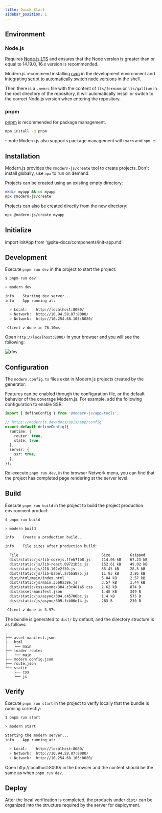 ```yaml
---
title: Quick Start
sidebar_position: 1
---
```


## Environment

### Node.js

Requires [Node.js LTS](https://github.com/nodejs/Release) and ensures that the Node version is greater than or equal to 14.19.0, 16.x version is recommended.

Modern.js recommend installing [nvm](https://github.com/nvm-sh/nvm#install--update-script) in the development environment and integrating [script to automatically switch node versions](https://github.com/nvm-sh/nvm#deeper-shell-integration) in the shell.

Then there is a `.nvmrc` file with the content of `lts/fermium` or `lts/gallium` in the root directory of the repository, it will automatically install or switch to the correct Node.js version when entering the repository.

### pnpm

[pnpm](https://pnpm.io/installation) is recommended for package management.

```bash
npm install -g pnpm
```

:::note
Modern.js also supports package management with `yarn` and `npm`.
:::

## Installation

Modern.js provides the `@modern-js/create` tool to create projects. Don't install globally, use `npx` to run on demand.

Projects can be created using an existing empty directory:

```bash
mkdir myapp && cd myapp
npx @modern-js/create
```

Projects can also be created directly from the new directory:

```bash
npx @modern-js/create myapp
```

## Initialize

import InitApp from '@site-docs/components/init-app.md'

<InitApp />

## Development

Execute `pnpm run dev` in the project to start the project:

```bash
$ pnpm run dev

> modern dev

info    Starting dev server...
info    App running at:

  > Local:    http://localhost:8080/
  > Network:  http://10.94.58.87:8080/
  > Network:  http://10.254.68.105:8080/

 Client ✔ done in 76.10ms
```

Open `http://localhost:8000/` in your browser and you will see the following:

![dev](https://lf3-static.bytednsdoc.com/obj/eden-cn/nuvjhpqnuvr/modern-website/dev.png)

## Configuration

The `modern.config.ts` files exist in Modern.js projects created by the generator.

Features can be enabled through the configuration file, or the default behavior of the coverage Modern.js. For example, add the following configuration to enable SSR:

```ts
import { defineConfig } from '@modern-js/app-tools';

// https://modernjs.dev/docs/apis/app/config
export default defineConfig({
  runtime: {
    router: true,
    state: true,
  },
  server: {
    ssr: true,
  },
});
```

Re-execute `pnpm run dev`, in the browser Network menu, you can find that the project has completed page rendering at the server level.

## Build

Execute `pnpm run build` in the project to build the project production environment product:

```bash
$ pnpm run build

> modern build

info    Create a production build...

info    File sizes after production build:

  File                                      Size         Gzipped
  dist/static/js/lib-corejs.ffeb7fb8.js     214.96 kB    67.23 kB
  dist/static/js/lib-react.09721b5c.js      152.61 kB    49.02 kB
  dist/static/js/218.102e2f39.js            85.45 kB     28.5 kB
  dist/static/js/lib-babel.a7bba875.js      11.93 kB     3.95 kB
  dist/html/main/index.html                 5.84 kB      2.57 kB
  dist/static/js/main.3568a38e.js           3.57 kB      1.44 kB
  dist/static/css/async/304.c3c481a5.css    2.62 kB      874 B
  dist/asset-manifest.json                  1.48 kB      349 B
  dist/static/js/async/304.c45706bc.js      1.4 kB       575 B
  dist/static/js/async/509.fcb06e14.js      283 B        230 B

 Client ✔ done in 3.57s
 ```

The bundle is generated to `dist/` by default, and the directory structure is as follows:

```
.
├── asset-manifest.json
├── html
│   └── main
├── loader-routes
│   └── main
├── modern.config.json
├── route.json
└── static
    ├── css
    └── js
```

## Verify

Execute `pnpm run start` in the project to verify locally that the bundle is running correctly:

```bash
$ pnpm run start

> modern start

Starting the modern server...
info    App running at:

  > Local:    http://localhost:8080/
  > Network:  http://10.94.58.87:8080/
  > Network:  http://10.254.68.105:8080/
```

Open http://localhost:8000/ in the browser and the content should be the same as when `pnpm run dev`.

## Deploy

After the local verification is completed, the products under `dist/` can be organized into the structure required by the server for deployment.
